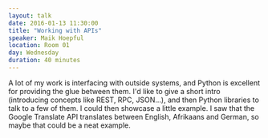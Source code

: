 ```yaml
---
layout: talk
date: 2016-01-13 11:30:00
title: "Working with APIs"
speaker: Maik Hoepful
location: Room 01
day: Wednesday
duration: 40 minutes
---
```


A lot of my work is interfacing with outside systems, and Python is excellent
for providing the glue between them. I'd like to give a short intro
(introducing concepts like REST, RPC, JSON...), and then Python libraries to
talk to a few of them. I could then showcase a little example. I saw that the
Google Translate API translates between English, Afrikaans and German, so maybe
that could be a neat example.
